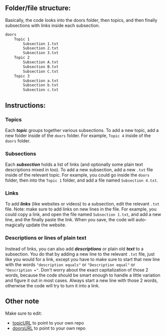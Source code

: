 ## Folder/file structure:

Basically, the code looks into the doors folder, then topics, and then finally subsections with links inside each subsection.

```txt
doors
    Topic 1
        Subsection 1.txt
        Subsection 2.txt
        Subsection 3.txt
    Topic 2
        Subsection A.txt
        Subsection B.txt
        Subsection C.txt
    Topic 3
        Subsection a.txt
        Subsection b.txt
        Subsection c.txt
```

## Instructions:

### Topics

Each **_topic_** groups together various subsections. To add a new topic, add a new folder inside of the `doors` folder. For example, `Topic 4` inside of the `doors` folder.

### Subsections

Each **_subsection_** holds a list of links (and optionally some plain text descriptions mixed in too). To add a new subsection, add a new `.txt` file inside of the relevant topic. For example, you could go inside the `doors` folder, then into the `Topic 1` folder, and add a file named `Subsection 4.txt`.

### Links

To add **_links_** (like websites or videos) to a subsection, edit the relevant `.txt` file. Note: make sure to add links on new lines in the file. For example, you could copy a link, and open the file named `Subsection 1.txt`, and add a new line, and the finally paste the link. When you save, the code will auto-magically update the website.

### Descriptions or lines of plain text

Instead of links, you can also add **_descriptions_** or plain old **_text_** to a subsection. You do that by adding a new line to the relevant `.txt` file, just like you would for a link, except you have to make sure to start that new line with the words `"description equals"` or `"Description equal"` or `"Description ="`. Don't worry about the exact capitalization of those 2 words, because the code should be smart enough to handle a little variation and figure it out in most cases. Always start a new line with those 2 words, otherwise the code will try to turn it into a link.


## Other note

Make sure to edit:
- [topicURL](https://github.com/hchiam123/hchiam123.github.io/blob/master/topic.html) to point to your own repo
- [doorsURL](https://github.com/hchiam123/hchiam123.github.io/blob/master/index.html) to point to your own repo

